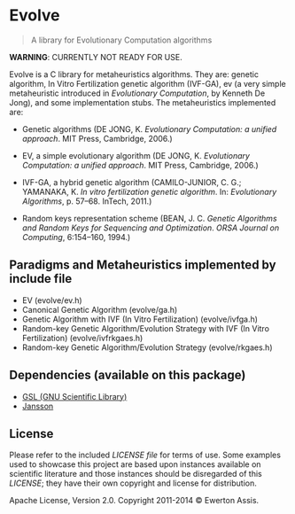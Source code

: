 # Evolve

> A library for Evolutionary Computation algorithms

**WARNING**: CURRENTLY NOT READY FOR USE.

Evolve is a C library for metaheuristics algorithms. They are: genetic algorithm, In Vitro Fertilization
genetic algorithm (IVF-GA), ev (a very simple metaheuristic introduced in *Evolutionary Computation*, by
Kenneth De Jong), and some implementation stubs. The metaheuristics implemented are:

* Genetic algorithms (DE JONG, K. *Evolutionary Computation: a unified approach*. MIT Press, Cambridge,
2006.)

* EV, a simple evolutionary algorithm (DE JONG, K. *Evolutionary Computation: a unified approach*. MIT
Press, Cambridge, 2006.)

* IVF-GA, a hybrid genetic algorithm (CAMILO-JUNIOR, C. G.; YAMANAKA, K. *In vitro fertilization genetic
algorithm*. In: *Evolutionary Algorithms*, p. 57&ndash;68. InTech, 2011.)

* Random keys representation scheme (BEAN, J. C. *Genetic Algorithms and Random Keys for Sequencing and
Optimization*. *ORSA Journal on Computing*, 6:154&ndash;160, 1994.)

## Paradigms and Metaheuristics implemented by include file

* EV (evolve/ev.h)
* Canonical Genetic Algorithm (evolve/ga.h)
* Genetic Algorithm with IVF (In Vitro Fertilization) (evolve/ivfga.h)
* Random-key Genetic Algorithm/Evolution Strategy with IVF (In Vitro Fertilization) (evolve/ivfrkgaes.h)
* Random-key Genetic Algorithm/Evolution Strategy (evolve/rkgaes.h)

## Dependencies (available on this package)

 * [GSL (GNU Scientific Library)](http://www.gnu.org/software/gsl/)
 * [Jansson](http://www.digip.org/jansson/)

## License

Please refer to the included *LICENSE file* for terms of use. Some examples used to showcase this project
are based upon instances available on scientific literature and those instances should be disregarded of
this *LICENSE*; they have their own copyright and license for distribution.

Apache License, Version 2.0. Copyright 2011-2014 &copy; Ewerton Assis.
